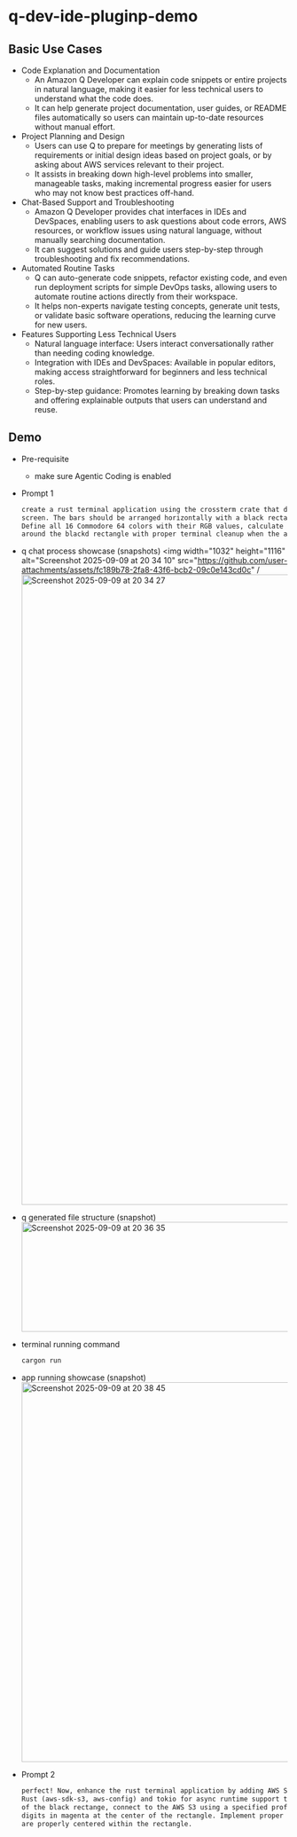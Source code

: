 # q-dev-ide-pluginp-demo

## Basic Use Cases
- Code Explanation and Documentation
  - An Amazon Q Developer can explain code snippets or entire projects in natural language, making it easier for less technical users to understand what the code does.
  - It can help generate project documentation, user guides, or README files automatically so users can maintain up-to-date resources without manual effort.
- Project Planning and Design
  - Users can use Q to prepare for meetings by generating lists of requirements or initial design ideas based on project goals, or by asking about AWS services relevant to their project.
  - It assists in breaking down high-level problems into smaller, manageable tasks, making incremental progress easier for users who may not know best practices off-hand.
- Chat-Based Support and Troubleshooting
  - Amazon Q Developer provides chat interfaces in IDEs and DevSpaces, enabling users to ask questions about code errors, AWS resources, or workflow issues using natural language, without manually searching documentation.
  - It can suggest solutions and guide users step-by-step through troubleshooting and fix recommendations.
- Automated Routine Tasks
  - Q can auto-generate code snippets, refactor existing code, and even run deployment scripts for simple DevOps tasks, allowing users to automate routine actions directly from their workspace.
  - It helps non-experts navigate testing concepts, generate unit tests, or validate basic software operations, reducing the learning curve for new users.
- Features Supporting Less Technical Users
  - Natural language interface: Users interact conversationally rather than needing coding knowledge.
  - Integration with IDEs and DevSpaces: Available in popular editors, making access straightforward for beginners and less technical roles.
  - Step-by-step guidance: Promotes learning by breaking down tasks and offering explainable outputs that users can understand and reuse.


## Demo
- Pre-requisite
  - make sure Agentic Coding is enabled
- Prompt 1
  ```txt
  create a rust terminal application using the crossterm crate that displays the Commodore 64 color palettes (16 colors) as horizontal bars across the terminal
  screen. The bars should be arranged horizontally with a black rectangle in the center having a 16:9 aspect ratio and covering approximately 20% of the screen area.
  Define all 16 Commodore 64 colors with their RGB values, calculate terminal dimensions dynamically (making sure the math is right) and ensure the color bars wrap
  around the blackd rectangle with proper terminal cleanup when the application exits
  ```
- q chat process showcase (snapshots)
  <img width="1032" height="1116" alt="Screenshot 2025-09-09 at 20 34 10" src="https://github.com/user-attachments/assets/fc189b78-2fa8-43f6-bcb2-09c0e143cd0c" /
  <img width="1023" height="1137" alt="Screenshot 2025-09-09 at 20 34 27" src="https://github.com/user-attachments/assets/043bff15-e255-4466-9689-9611bd073882" />
- q generated file structure (snapshot)
  <img width="771" height="198" alt="Screenshot 2025-09-09 at 20 36 35" src="https://github.com/user-attachments/assets/940f16e2-2c55-40b1-97be-1d8e97612f55" />
- terminal running command
  ```sh
  cargon run
  ```
- app running showcase (snapshot)
  <img width="1439" height="685" alt="Screenshot 2025-09-09 at 20 38 45" src="https://github.com/user-attachments/assets/5684936c-b0d6-471f-be9f-49f15710fe15" />

- Prompt 2
  ```txt
  perfect! Now, enhance the rust terminal application by adding AWS S3 integration to count and display the number of buckets in an AWS account. Add the AWS SDK for
  Rust (aws-sdk-s3, aws-config) and tokio for async runtime support to the Cargo.toml file. Display "Number of Buckets:" text in bright green at the top left corner
  of the black rectange, connect to the AWS S3 using a specified profile (e.g., "personal") count the number of buckets and display this count as large ASCII art
  digits in magenta at the center of the rectangle. Implement proper error handling to show any AWS connection errors in red text, and ensure the ASCII art digits
  are properly centered within the rectangle.
  ```

 


  
